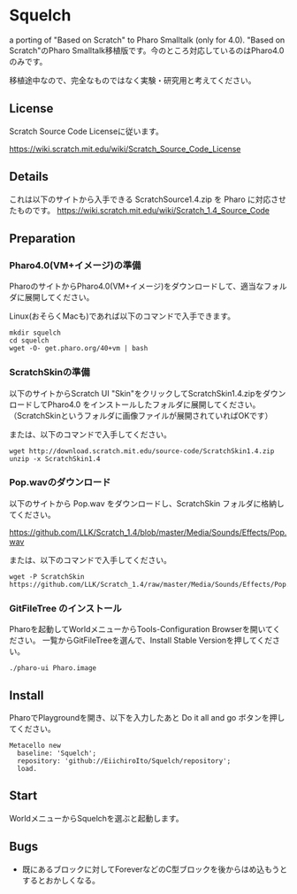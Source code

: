 # Squelch
a porting of "Based on Scratch" to Pharo Smalltalk (only for 4.0).
"Based on Scratch"のPharo Smalltalk移植版です。今のところ対応しているのはPharo4.0のみです。

移植途中なので、完全なものではなく実験・研究用と考えてください。

## License
Scratch Source Code Licenseに従います。

https://wiki.scratch.mit.edu/wiki/Scratch_Source_Code_License

## Details
これは以下のサイトから入手できる ScratchSource1.4.zip を Pharo に対応させたものです。
https://wiki.scratch.mit.edu/wiki/Scratch_1.4_Source_Code

## Preparation
### Pharo4.0(VM+イメージ)の準備
PharoのサイトからPharo4.0(VM+イメージ)をダウンロードして、適当なフォルダに展開してください。

Linux(おそらくMacも)であれば以下のコマンドで入手できます。

```
mkdir squelch
cd squelch
wget -O- get.pharo.org/40+vm | bash
```

### ScratchSkinの準備
以下のサイトからScratch UI "Skin"をクリックしてScratchSkin1.4.zipをダウンロードしてPharo4.0 をインストールしたフォルダに展開してください。（ScratchSkinというフォルダに画像ファイルが展開されていればOKです）

または、以下のコマンドで入手してください。

```
wget http://download.scratch.mit.edu/source-code/ScratchSkin1.4.zip
unzip -x ScratchSkin1.4
```

### Pop.wavのダウンロード
以下のサイトから Pop.wav をダウンロードし、ScratchSkin フォルダに格納してください。

https://github.com/LLK/Scratch_1.4/blob/master/Media/Sounds/Effects/Pop.wav

または、以下のコマンドで入手してください。

```
wget -P ScratchSkin https://github.com/LLK/Scratch_1.4/raw/master/Media/Sounds/Effects/Pop.wav
```

### GitFileTree のインストール
Pharoを起動してWorldメニューからTools-Configuration Browserを開いてください。
一覧からGitFileTreeを選んで、Install Stable Versionを押してください。

```
./pharo-ui Pharo.image
```

## Install
PharoでPlaygroundを開き、以下を入力したあと Do it all and go ボタンを押してください。

```
Metacello new
  baseline: 'Squelch';
  repository: 'github://EiichiroIto/Squelch/repository';
  load.
```

## Start
WorldメニューからSquelchを選ぶと起動します。

## Bugs
- 既にあるブロックに対してForeverなどのC型ブロックを後からはめ込もうとするとおかしくなる。




